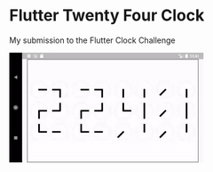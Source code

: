 # Flutter Twenty Four Clock

My submission to the Flutter Clock Challenge

<img src='twentyfour_clock/twentyfour_clock.gif' width='350'>


